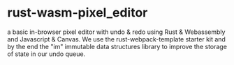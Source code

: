 # rust-wasm-pixel_editor
a basic in-browser pixel editor with undo &amp; redo using Rust &amp; Webassembly and Javascript &amp; Canvas. We use the rust-webpack-template starter kit and by the end the "im" immutable data structures library to improve the storage of state in our undo queue.
